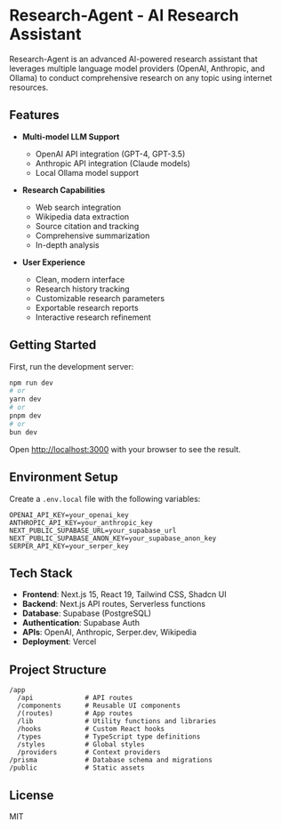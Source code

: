 # Research-Agent - AI Research Assistant

Research-Agent is an advanced AI-powered research assistant that leverages multiple language model providers (OpenAI, Anthropic, and Ollama) to conduct comprehensive research on any topic using internet resources.

## Features

- **Multi-model LLM Support**
  - OpenAI API integration (GPT-4, GPT-3.5)
  - Anthropic API integration (Claude models)
  - Local Ollama model support
  
- **Research Capabilities**
  - Web search integration
  - Wikipedia data extraction
  - Source citation and tracking
  - Comprehensive summarization
  - In-depth analysis
  
- **User Experience**
  - Clean, modern interface
  - Research history tracking
  - Customizable research parameters
  - Exportable research reports
  - Interactive research refinement

## Getting Started

First, run the development server:

```bash
npm run dev
# or
yarn dev
# or
pnpm dev
# or
bun dev
```

Open [http://localhost:3000](http://localhost:3000) with your browser to see the result.

## Environment Setup

Create a `.env.local` file with the following variables:

```
OPENAI_API_KEY=your_openai_key
ANTHROPIC_API_KEY=your_anthropic_key
NEXT_PUBLIC_SUPABASE_URL=your_supabase_url
NEXT_PUBLIC_SUPABASE_ANON_KEY=your_supabase_anon_key
SERPER_API_KEY=your_serper_key
```

## Tech Stack

- **Frontend**: Next.js 15, React 19, Tailwind CSS, Shadcn UI
- **Backend**: Next.js API routes, Serverless functions
- **Database**: Supabase (PostgreSQL)
- **Authentication**: Supabase Auth
- **APIs**: OpenAI, Anthropic, Serper.dev, Wikipedia
- **Deployment**: Vercel

## Project Structure

```
/app
  /api             # API routes
  /components      # Reusable UI components
  /(routes)        # App routes
  /lib             # Utility functions and libraries
  /hooks           # Custom React hooks
  /types           # TypeScript type definitions
  /styles          # Global styles
  /providers       # Context providers
/prisma            # Database schema and migrations
/public            # Static assets
```

## License

MIT
